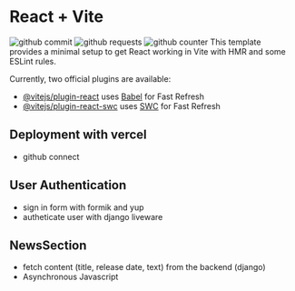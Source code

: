 # React + Vite

![github commit]()
![github requests]()
![github counter]()
This template provides a minimal setup to get React working in Vite with HMR and some ESLint rules.

Currently, two official plugins are available:

- [@vitejs/plugin-react](https://github.com/vitejs/vite-plugin-react/blob/main/packages/plugin-react/README.md) uses [Babel](https://babeljs.io/) for Fast Refresh
- [@vitejs/plugin-react-swc](https://github.com/vitejs/vite-plugin-react-swc) uses [SWC](https://swc.rs/) for Fast Refresh

## Deployment with vercel
  - github connect

## User Authentication
  - sign in form with formik and yup
  - autheticate user with django liveware

## NewsSection
  - fetch content (title, release date, text) from the backend (django)
  - Asynchronous Javascript



